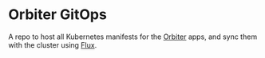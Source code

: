 # Orbiter GitOps

A repo to host all Kubernetes manifests for the [Orbiter](https://github.com/admanaut/orbiter) apps,
and sync them with the cluster using [Flux](https://github.com/fluxcd/flux).
